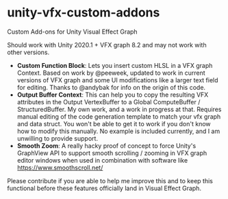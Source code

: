 # unity-vfx-custom-addons
Custom Add-ons for Unity Visual Effect Graph

Should work with Unity 2020.1 + VFX graph 8.2 and may not work with other versions.

* **Custom Function Block**: Lets you insert custom HLSL in a VFX graph Context. Based on work by @peeweek, updated to work in current versions of VFX graph and some UI modifications like a larger text field for editing. Thanks to @andybak for info on the origin of this code.
* **Output Buffer Context**: This can help you to copy the resulting VFX attributes in the Output VertexBuffer to a Global ComputeBuffer / StructuredBuffer. My own work, and a work in progress at that. Requires manual editing of the code generation template to match your vfx graph and data struct. You won't be able to get it to work if you don't know how to modify this manually. No example is included currently, and I am unwilling to provide support.
* **Smooth Zoom**: A really hacky proof of concept to force Unity's GraphView API to support smooth scrolling / zooming in VFX graph editor windows when used in combination with software like https://www.smoothscroll.net/

Please contribute if you are able to help me improve this and to keep this functional before these features officially land in Visual Effect Graph.
